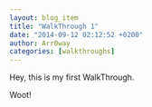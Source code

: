 ```yaml
---
layout: blog_item
title: "WalkThrough 1"
date: "2014-09-12 02:12:52 +0200"
author: Arr0way
categories: [walkthroughs]
---
```


Hey, this is my first WalkThrough. 

Woot! 

